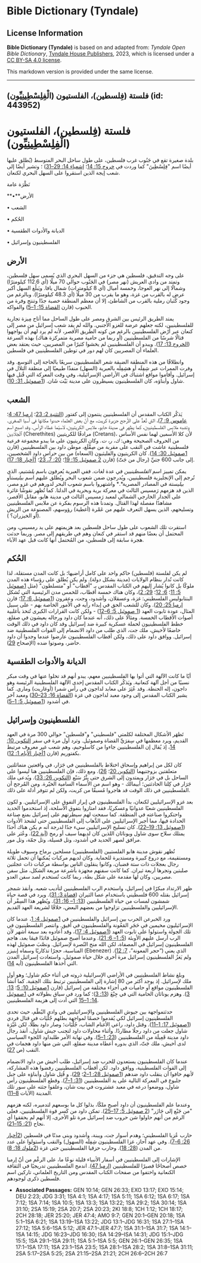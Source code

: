 # Bible Dictionary (Tyndale)

## License Information

**Bible Dictionary (Tyndale)** is based on and adapted from: _Tyndale Open Bible Dictionary_, [Tyndale House Publishers](https://tyndaleopenresources.com/), 2023, which is licensed under a [CC BY-SA 4.0 license](https://creativecommons.org/licenses/by-sa/4.0/legalcode.en).

This markdown version is provided under the same license.



--------------------------------

## فلستة (فِلسطين)، الفلستيون (الْفِلِسْطِينِيِّون) (id: 443952)

فلستة (فِلسطين)، الفلستيون (**الْفِلِسْطِينِيِّون)**
====================================================

بلدة صغيرة تقع في جَنُوب غرب فلسطين، على طول ساحل البحر المتوسط (يُطلق عليها أيضًا اسم "فِلِسْطِينَ" كما وردت في [خروج 15: 14](https://ref.ly/Exod15:14)؛ [إشعياء 14: 29–31](https://ref.ly/Isa14:29-Isa14:31)) ؛ وتشير أيضًا إلى شعب إيجة الذين استقروا على السهل البحري لكنعان.

نَظْرَة عامة

**•**الأرض

• الشعب

• الحُكم

• الديانة والأدوات الطقسية

• الفلسطينيون وإسرائيل

الأرض
-----

على وجه التدقيق، فلسطين هي جزء من السهل البحري الذي يُسمى سهل فلسطين، وتمتد من وادي العريش (نهر مصر) في الجَنُوب حوالي 70 ميلًا (أي 112\.6 كيلومترًا) وشمالًا إلى نهر العوجا، وخمسة أميال (أي 8 كيلومترات) شمال يافا. ويَبلُغ السهل أكبر عرض له بالقرب من غزة، وهو ما يقرب من 30 ميلًا (أي 48\.3 كيلومترًا). وبالرغم من وجود كُثبان رملية بالقرب من الشاطئ، إلا أن معظم المنطقة خصبة جدًا وتنتج وفرة من الحبوب (قارن [القضاة 15: 1–5](https://ref.ly/Judg15:1-Judg15:5)) والفواكه.

يمتد الطريق الرئيس بين الشرق ومصر على طول الساحل مما أتاح مِيزة تجارية للفلسطينيين، لكنه جعلهم عرضة للغزو الأجنبي. والله لم يقد شعب إسرائيل من مصر إلى كنعان عبر أَرْض الفلسطينيين بالرغم من كونه الطريق الأقصر، لأنه لم يرد لهم أن يواجهوا قتالًا شرسًا من الفلسطينيين (أو ربما من حامية مصرية متمركزة هناك) بهذه السرعة ([الخروج 13: 17](https://ref.ly/Exod13:17)). ويبدو أن الفلسطينيين لم يخشوا كثيرًا من المصريين، حيث يعتقد بعض العلماء أن المصريين كان لهم دور في توطين الفلسطينيين في فلسطين.

وانطلاقًا من هذه المنطقة الضيقة شعر الفلسطينيون سريعًا بالحاجة إلى التوسع. وقد وفرت الممرات عبر شِفِلَه أو هشِفِلَه بالعبرية (السهل) منفذًا طبيعيًا إلى منطقة التلال في إسرائيل. وأقاموا مواقع اشتباك في الأراضي الإسرائيلية، وفي وقت المعركة التي قُتل فيها شاول وأبناؤه، كان الفلسطينيون يسيطرون على مدينة بَيْت شَان. ([1صموئيل 31: 10](https://ref.ly/1Sam31:10)).

الشعب
-----

يَذكُر الكتاب المقدس أن الفلسطينيين ينتمون إلى كفتور ([التثنية 2: 23](https://ref.ly/Deut2:23)؛ [إرميا 47: 4](https://ref.ly/Jer47:4)؛ [عاموس 9: 7](https://ref.ly/Amos9:7))، التي تُعدُّ علي الأرجح جزيرة كريت، مع أنّ بعض العلماء حددوا مكانها في آسيا الصغرى. وتشبه ملابس الفلسطينيين، كما يظهر في مدينة حابو، ملابس الكريتيين، لاسيّما غطاء الرأس. وقد اصبح اسم ٱلْجَلَّادِين (Cherethites) مرادفًا للكريتيين (Cretans)، لأن كلا الأسمين لهما نفس الأساس من الحروف الصحيحة وهي: *ك، ر،* *ت.* وكان الكريتيون على ما يبدو مجموعة فرعية فلسطينية عاشت في النقب على مقربة من صِقْلَغ، موطن داود بين الفلسطينيين (قارن [1صموئيل 30: 14](https://ref.ly/1Sam30:14)). كان الكريتيون والفليثيون (السعاه) من بين حراس داود الشخصيين، إلى جانب 600 جتيِّ (رجال من جَتّ) (قارن [2 صموئيل 15: 19](https://ref.ly/2Sam15:19)؛ [20: 7، 23](https://ref.ly/2Sam20:7,2Sam20:23)؛ [1أخبار 18: 17](https://ref.ly/1Chr18:17)).

يمكن تمييز اسم *الفلسطينيين* في عدة لغات. ففي العبرية يُعرفون باسم *پلشتيم،* الذي تُرجم إلى الإنجليزية فلسطينيين، ويُدرجون ضمن شعوب البحر ويُطلق عليهم اسم *بيليست*أو *بيليستة* في المصادر المصرية*.* واشتهروا باسم شعوب البحر لدورهم في غزو مصر، الذين قد هزمهم رَمسيس الثالث في معركة برية وبحرية في الدلتا. كما تُظهِر نقوشًا غائرة على الجدار الخارجي الشمالي لمعبد رَمسيس الثالث في مدينة هابو، مقابل الأقصر، مشاهدًا مفصلة لهذا القتال. وتمدنا هذه الرسوم بفكرة عن ملابس الفلسطينيين وتسليحهم، الذين يسهل التعرف عليهم من عَمْرة (أغطية) رؤوسهم، المصنوعة من الريش (أو الخيزران؟ ).

استقرت تلك الشعوب على طول ساحل فلسطين بعد هزيمتهم على يد رمسيس، ومن المحتمل أن بعضًا منهم قد استقر في كنعان وهم في طريقهم إلى مصر. وربما حدثت هجرة سابقة إلى فلسطين، من المُحتمل أنها كانت قبل عهد الآباء.

الحُكم
------

لم يكن لفلستة (فلسطين) حاكم واحد على كامل أراضيها؛ بل كانت المدن مستقلة، لذا كانت تُدار بنظام الولايات (مدينة بشكل دولة). ولم يكن يُطلق على رؤساء هذه المدن ملوكًا بل كانوا يُشار إليهم في الكتاب المقدس بـ "أقطاب" أو "متسلطون" (مثل [1صموئيل 5: 11](https://ref.ly/1Sam5:11)؛ [6: 12](https://ref.ly/1Sam6:12)؛ [29: 2](https://ref.ly/1Sam29:2))، وكان هناك خمسة أقطاب، للخمس مدن الرئيسية التي تُشكل البنتابوليس الفلسطيني: غزة، وعسقلان، وأشدود، وجت، وعقرون ([1صموئيل 6: 17](https://ref.ly/1Sam6:17)؛ قارن [إرميا 25: 20](https://ref.ly/Jer25:20)). وكان للشعب الحق في إبداء رأيه في الأمور الخاصة بهم \- على سبيل المثال، عودة تابوت العهد ([1 صموئيل 5: 6–12](https://ref.ly/1Sam5:6-1Sam5:12)) \- ولكن كانت القرارات الكبرى تُتخذ بأغلبية أصوات الأقطاب الخمسة. ومثالًا على ذلك، أنه عندما كان داود ورجاله يعيشون في صقلغ، خطط الفلسطينيون لحملة عسكرية كبيرة ضد إسرائيل وقد كان داود في ذلك الوقت خاضعًا لأخيش، ملك جت، الذي طلب من داود الانضمام إلى القوات الفلسطينية ضد إسرائيل. ووافق داود على ذلك، ولكن أقطاب الفلسطينيون عارضوا عندما وجدوا أن داود حاضر، وصوتوا ضده (الإصحاح [29](https://ref.ly/1Sam29:1-1Sam29:11)).

الديانة والأدوات الطقسية
------------------------

أيًا ما كانت الآلهة التي أتوا بها الفلسطينيين معهم، يبدو أنهم قد تخلوا عنها في وقت مبكر نسبيًا من أجل آلهة كنعانية. ويَذكُر الكتاب المقدس إحدى الآلهة الفلسطينية الرئيسة وهو داجون، إله الحنطة. وقد عُثِرَ على معابد لداجون في رأس شمرا (أوغاريت) وماري. كما يشير الكتاب المقدس إلى وجود معبد لداجون في غزة ([القضاة 16: 23–30](https://ref.ly/Judg16:23-Judg16:30)) ومعبد آخر في أشدود ([1صموئيل 5: 1–5](https://ref.ly/1Sam5:1-1Sam5:5)).

الفلسطينيون وإسرائيل
--------------------

تَظهَر الأشكال المختلفة لكلمتي "فلسطيني" و"فلسطين" حوالي 300 مرة في العهد القديم، ويرد معظمها في سِفرَيِّ القضاة وصموئيل. وترد أول مرة في سفر [التكوين 10: 14](https://ref.ly/Gen10:14)، إذ يُقال إن الفلسطينيين جاءوا من كاسلوحيم، وهم شعب غير معروف مرتبط بكفتوريم (قارن [1أخبار الأيام 1: 12](https://ref.ly/1Chr1:12)).

كان لكل من إبراهيم وإسحاق اختلاط بالفلسطينيين في جَرَار، في واقعتين متماثلتين متعلقتين بزوجتيهما ([التكوين 20](https://ref.ly/Gen20:1-Gen20:18)؛ [26](https://ref.ly/Gen26:1-Gen26:35)). ومع ذلك، فإن الفلسطينيين هنا ليسوا على الساحل بل في جَرَار ويمتدون إلى الشرق حتى بِئْرُ سَبْع ([التكوين 26: 33](https://ref.ly/Gen26:33)). ويُدعى ملك جَرَار في كِلتا الحادثتين؛ أبيمالك \- وهو اسم من الأسماء السامية الخيّرة. ومن المُرجح أن الفلسطينيين في ذلك الوقت قد هاجروا مُسبقًا من كريت، ولكن لم تتوفر أدلة على ذلك.

بعد غزو الإسرائيليين لكنعان، بدأ الفلسطينيون في إبراز التفوق على الإسرائيليين. و لكون الفلسطينيين شعبًا عدوانيًا وعسكريًا، فقد امتازوا بتفوق الأسلحة، إذ استخدموا الحديد واحتكروا صناعته في المنطقة. كما سمحت لهم سيطرتهم على إسرائيل بمنع صناعة الحدادة فيها، مما أجبر الإسرائيليين على الذَّهاب إلى الفلسطينيين حتى لشحذ الأدوات ([1صموئيل 13: 19–22](https://ref.ly/1Sam13:19-1Sam13:22)). كان تسليح الإسرائيليين سيء جدًا لدرجة أنه م يكن هناك أحدًا يمتلك سلاح سوى شاول ويوناثان اللذين كان لديهما سيف أو رمح ([آية 22](https://ref.ly/1Sam13:22)). وعُثر على مرافق لصهر الحديد في أشدود، وتل قسيلة، وتل جمّة، وتل مور.

تُظهر نقوش مدينة هابو الفلستيين (الفلسطينيين) مسلحين برماح وسيوف طويلة ومستقيمة، مع دروع كبيرة ومستديرة للحماية. وكان لديهم مركبات يُمكنها أن تحمل ثلاثة رجال بعجلات ذات ستة قضبان، وكانوا ينقلون الناس بواسطة مركبات ذات عجلتين صلبتين وتجرها أربعة ثيران. كما كانت سفنهم مجهزة بأشرعة مربعة الشكل، مثل سفن مصريين، وكان لها مقدمة على شكل بطة، ربما كانت تُستخدم لصد سفن العدو.

ظهر الارتداد مبكرًا في إسرائيل، واستخدم الرب الفلسطينيين لتأديب شعبه. وأنقذ شمجر إسرائيل بقتله 600 فلسطيني باستخدام عصا الثيران ([قضاة 3: 31](https://ref.ly/Judg3:31)). ويرد في قصة حياة شمشون لمسات من حياة الفلسطينيين ([13: 1– 16: 31](https://ref.ly/Judg13:1-Judg16:31)). ويُظهر هذا السِفْر أن الإسرائيليين والفلسطينيين تزاوجوا من بعضهم البعض، خلافًا لشريعة العهد القديم.

ورد الخبرعن الحرب بين إسرائيل والفلسطينيين في [1صموئيل 4: 1](https://ref.ly/1Sam4:1)، عندما كان الإسرائيليون مخيمين في حَجَرِ المَعُونة والفلسطينيون في أفيق. وانتصر الفلسطينيون في تلك الجولة واستولوا على تابوت العهد ([1صموئيل 4: 17](https://ref.ly/1Sam4:17))، وقد أعادوه بعد سبعة أشهر لأن الرب أرسل عليهم الأوبئة ([5: 1– 6: 21](https://ref.ly/1Sam5:1-1Sam6:21)). وعندما أصبح صموئيل قائدًا فيمَا بعد، هاجم الفلسطينيون إسرائيل في المصفاة، لكن الله منح النُصرة لإسرائيل. ونصَّبَ صموئيل لهذه المناسبة، حجرًا تذكاريًا وسماه إبنيزر (Ebenezer) الذي يعني (“حجر المعونة”، [7: 12](https://ref.ly/1Sam7:12)). ولم يَغزُ الفلسطينيون إسرائيل مرة أخرى خلال حياة صموئيل، واستعادت إسرائيل المدن التي أخذها الفلسطينيون (أيه [14](https://ref.ly/1Sam7:14)).

وبلغ نشاط الفلسطينيين في الأراضي الإسرائيلية ذروته في أثناء حكم شاول؛ وهو أول ملك لإسرائيل. إذ يوجد أكثر من 80 إشارة إلى الفلسطينيين ترتبط بتلك الحِقبة. كما أنشأ الفلسطينيون مواقع أو حاميات في أجزاء مختلفة من إسرائيل (قارن [1صموئيل 10: 5](https://ref.ly/1Sam10:5)؛ [13: 3](https://ref.ly/1Sam13:3)). وهزم يوناثان الحامية التي في جِبْعَ ([13: 3](https://ref.ly/1Sam13:3))؛ كما ورد في سياق بطولاته في [1صموئيل 14: 1–15](https://ref.ly/1Sam14:1-1Sam14:15) التي أدت إلى هزيمة الفلسطينيين.

حدثتمواجهة بين جيوش الفلسطينيين والإسرائيليين في وادي البُطْم، حيث تحدى الفلسطينيون إسرائيل لكي يُقدموا خصمًا لمواجهة بطلهم جُلْيَات في قتال فردي ([1صموئيل 17: 1–11](https://ref.ly/1Sam17:1-1Sam17:11)). وقتل داود، راعي الأغنام الشاب، جُلْيَات؛ وصار داود بطلًا، لكن غَيْرَة شاول جعلت من داود رجلًا مطاردًا. وأثناء محاولات داود لتجنب جيش شاول، أنقذ رجال داود مدينة قَعِيلَة من الفلسطينيين ([23: 1–5](https://ref.ly/1Sam23:1-1Sam23:5)). وفي نهاية الأمر طلبداود اللجوء السياسي لدى أخيش، ملك جَتّ، الذي بدوره أعطاه مدينة صقلغ، التي شن منها داود هجمات في النقب (ص [27](https://ref.ly/1Sam27:1-1Sam27:12)).

عندما كان الفلسطينيون يستعدون للحرب ضد إسرائيل، طلب أخيش من داود الانضمام إلى القوات الفلسطينية، ووافق داود. لكن أقطاب الفلسطينيين رفضوا هذه المشاركة، لأنهم خافوا أن ينقلب داود ضدهم ([1صموئيل 28: 1–2](https://ref.ly/1Sam28:1-1Sam28:2)؛ [29](https://ref.ly/1Sam29:1-1Sam29:11)). و قُتِل شاول وأبناؤه على جبل جلبوع في المعركة التالية على يد الفلسطينيين ([31: 1–7](https://ref.ly/1Sam31:1-1Sam31:7)). وقطع الفلسطينيون رأس شاول، ووضعوا درعه في معبد عشتروت في بيت شان، وعلقوا جثته على سور تلك المدينة (الآيات [8–11](https://ref.ly/1Sam31:8-1Sam31:11)).

وعندما علم الفلسطينيون أن داود أصبح ملكًا، بذلوا كل ما بوسعهم لتدميره، لكنه هزمهم "من جَبْع إلى جَازَر" ([2 صموئيل 5: 17–25](https://ref.ly/2Sam5:17-2Sam5:25)). تمكن داود من كَسرِ قوة الفلسطينيين، فعلى الرغم من أنهم حاولوا شن حروب ضد إسرائيل مرة تلو الأخرى، إلا أنهم لم يحققوا أي نجاح ([21: 15–21](https://ref.ly/2Sam21:15-2Sam21:21)).

 حارب عُزيا الفلسطيني؛ وهدم أسوار جت، ويبنة، وأشدود وبنى مدنًا في فلسطين ([2أخبار 26: 6–7](https://ref.ly/2Chr26:6-2Chr26:7)). وفي عهد آحاز، غزا الفلسطينيون شِفِلَه (السهول) والنقب واستولوا على عدد من المدن ([28: 18](https://ref.ly/2Chr28:18)). وحارب حزقيا الفلسطينيين حتى غزة ([2ملوك 18: 8](https://ref.ly/2Kgs18:8)).

الإشارات إلى الفلسطينيين في أسفار الأنبياء قليلة نوعًا ما، على الرغْم من أنّ إرميا خصص أصحاحًا قصيرًا للفلسطينيين ([إرميا 47](https://ref.ly/Jer47:1-Jer47:7)). اندمج الفلسطينيين تدريجيًا في الثقافة الكنعانية واختفوا من صفحات الكتاب المقدس ومن التاريخ العلماني، تاركين اسم فلسطين ذكرى لوجودهم.

* **Associated Passages:** GEN 10:14; GEN 26:33; EXO 13:17; EXO 15:14; DEU 2:23; JDG 3:31; 1SA 4:1; 1SA 4:17; 1SA 5:11; 1SA 6:12; 1SA 6:17; 1SA 7:12; 1SA 7:14; 1SA 10:5; 1SA 13:3; 1SA 13:22; 1SA 29:2; 1SA 30:14; 1SA 31:10; 2SA 15:19; 2SA 20:7; 2SA 20:23; 2KI 18:8; 1CH 1:12; 1CH 18:17; 2CH 28:18; JER 25:20; JER 47:4; AMO 9:7; GEN 20:1–GEN 20:18; 1SA 5:1–1SA 6:21; 1SA 13:19–1SA 13:22; JDG 13:1–JDG 16:31; 1SA 27:1–1SA 27:12; 1SA 5:6–1SA 5:12; JER 47:1–JER 47:7; 1SA 31:1–1SA 31:7; 1SA 14:1–1SA 14:15; JDG 16:23–JDG 16:30; ISA 14:29–ISA 14:31; JDG 15:1–JDG 15:5; 1SA 29:1–1SA 29:11; 1SA 5:1–1SA 5:5; GEN 26:1–GEN 26:35; 1SA 17:1–1SA 17:11; 1SA 23:1–1SA 23:5; 1SA 28:1–1SA 28:2; 1SA 31:8–1SA 31:11; 2SA 5:17–2SA 5:25; 2SA 21:15–2SA 21:21; 2CH 26:6–2CH 26:7


